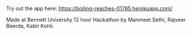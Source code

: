 Try out the app here: https://boiling-reaches-01785.herokuapp.com/

Made at Bennett University 12 hour Hackathon by Manmeet Sethi, Rajveer Beerda, Kabir Kohli.
